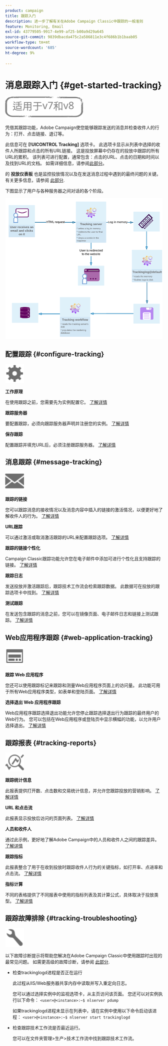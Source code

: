 ```yaml
---
product: campaign
title: 跟踪入门
description: 进一步了解有关在Adobe Campaign Classic中跟踪的一般准则
feature: Monitoring, Email
exl-id: 43779505-9917-4e99-af25-b00a9d29a645
source-git-commit: 9839dbacda475c2a586811e3c4f686b1b1baab05
workflow-type: tm+mt
source-wordcount: '685'
ht-degree: 9%

---
```


# 消息跟踪入门 {#get-started-tracking}

![](../../assets/common.svg)

凭借其跟踪功能，Adobe Campaign使您能够跟踪发送的消息并检查收件人的行为：打开、点击链接、退订等。

此信息可在 **[!UICONTROL Tracking]** 选项卡。 此选项卡显示从列表中选择的收件人所跟踪和点击的所有URL链接。 这是投放屏幕中仍存在的投放中跟踪的所有URL的累积。 该列表可进行配置，通常包含：点击的URL、点击的日期和时间以及找到URL的文档。 如需详细信息，请参阅[此部分](../../platform/using/editing-a-profile.md#tracking-tab)。

的 **投放仪表板** 也是监控投放情况以及在发送消息过程中遇到的最终问题的关键。 有关更多信息，请参阅 [此部分](delivery-dashboard.md).

下图显示了用户与各种服务器之间对话的各个阶段。

![](assets/tracking-diagram.png)

## 配置跟踪 {#configure-tracking}

<img src="assets/do-not-localize/icon-configure.svg" width="60px">

**工作原理**

在使用跟踪之前，您需要先为实例配置它。 [了解详情](../../installation/using/deploying-an-instance.md#operating-principle)

**跟踪服务器**

要配置跟踪，必须向跟踪服务器声明并注册您的实例。 [了解详情](../../installation/using/deploying-an-instance.md#tracking-server)

**保存跟踪**

配置跟踪并填充URL后，必须注册跟踪服务器。 [了解详情](../../installation/using/deploying-an-instance.md#saving-tracking)

## 消息跟踪 {#message-tracking}

<img src="assets/do-not-localize/icon-message-tracking.svg" width="60px">

**跟踪的链接**

您可以跟踪消息的接收情况以及消息内容中插入的链接的激活情况，以便更好地了解收件人的行为。 [了解详情](how-to-configure-tracked-links.md)

**URL跟踪**

可以通过激活或取消激活跟踪的URL来配置跟踪选项。 [了解详情](personalizing-url-tracking.md)

**跟踪的链接个性化**

Campaign Classic跟踪功能允许您在电子邮件中添加可进行个性化且支持跟踪的链接。 [了解详情](tracking-personalized-links.md)

**跟踪日志**

发送投放并激活跟踪后，跟踪技术工作流会检索跟踪数据。 此数据可在投放的跟踪选项卡中找到。 [了解详情](accessing-the-tracking-logs.md)

**测试跟踪**

在发送包含跟踪的消息之前，您可以在镜像页面、电子邮件日志和链接上测试跟踪。 [了解详情](testing-tracking.md)

## Web应用程序跟踪 {#web-application-tracking}

<img src="assets/do-not-localize/icon-web-app.svg" width="60px">

**跟踪 Web 应用程序**

您还可以使用跟踪标记来跟踪和测量Web应用程序页面上的访问量。 此功能可用于所有Web应用程序类型，如表单和登陆页面。 [了解详情](../../web/using/tracking-a-web-application.md)

**选择退出 Web 应用程序跟踪**

Web应用程序跟踪选择退出功能允许您停止跟踪选择退出行为跟踪的最终用户的Web行为。 您可以包括在Web应用程序或登陆页中显示横幅的功能，以允许用户选择退出。 [了解详情](../../web/using/web-application-tracking-opt-out.md)

## 跟踪报表 {#tracking-reports}

<img src="assets/do-not-localize/icon_monitor.svg" width="60px">

**跟踪统计信息**

此报表提供打开数、点击数和交易统计信息，并允许您跟踪投放的营销影响。 [了解详情](../../reporting/using/delivery-reports.md#tracking-statistics)

**URL 和点击流**

此报表显示投放后访问的页面列表。 [了解详情](../../reporting/using/delivery-reports.md#urls-and-click-streams)

**人员和收件人**

通过此示例，更好地了解Adobe Campaign中的人员和收件人之间的跟踪差异。 [了解详情](../../reporting/using/person-people-recipients.md)

**跟踪指标**

此报表整合了用于在收到投放时跟踪收件人行为的关键指标，如打开率、点进率和点击流。 [了解详情](../../reporting/using/delivery-reports.md#tracking-indicators)

**指标计算**

不同的表格提供了不同报表中使用的指标列表及其计算公式，具体取决于投放类型。 [了解详情](../../reporting/using/indicator-calculation.md)

## 跟踪故障排除 {#tracking-troubleshooting}

<img src="assets/do-not-localize/icon-troubleshooting.svg" width="60px">

以下故障诊断提示将帮助您解决在Adobe Campaign Classic中使用跟踪时出现的最常见问题。 如需更高级的故障诊断，请参阅 [此部分](tracking-troubleshooting.md).

* 检查trackinglogd进程是否正在运行

   此过程从IIS/Web服务器共享内存中读取并写入重定向日志。

   您可以通过选择实例中的监视选项卡，从主页访问该页面。 您还可以对实例执行以下命令： `<user>@<instance>:~$ nlserver pdump`

   如果trackinglogd进程未显示在列表中，请在实例中使用以下命令启动该进程： `<user>@<instance>:~$ nlserver start trackinglogd`

* 检查跟踪技术工作流是否最近运行。

   您可以在文件夹管理>生产>技术工作流中找到跟踪技术工作流。
